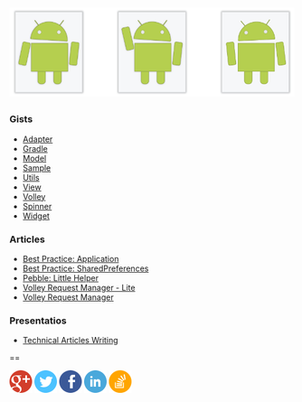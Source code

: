 [![Header](/assets/images/general/readme-header.png)](http://yakivmospan.github.io/android-codeview)
==
### Gists

- [Adapter](/gists/adapter)
- [Gradle](/gists//gradle)
- [Model](/gists/model)
- [Sample](/gists/sample)
- [Utils](/gists/utils)
- [View](/gists/view)
- [Volley](/gists/volley)
- [Spinner](/gists/spinner)
- [Widget](/gists/widget)

### Articles

- [Best Practice: Application](/articles/android/best%20practice/Best%20Practice.%20Application.md)
- [Best Practice: SharedPreferences](/articles/android/best%20practice/Best%20Practice.%20SharedPreferences.md)
- [Pebble: Little Helper](/articles/pebble/Pebble.%20Little%20Helper.md)
- [Volley Request Manager - Lite](/articles/android/http/Volley%20Request%20Manager%20-%20Lite.md)
- [Volley Request Manager](/articles/android/http/Volley%20Request%20Manager.md)

### Presentatios

- [Technical Articles Writing](https://docs.google.com/presentation/d/1lsmhkqeZ0YfFejhAsymV0UpWauw4lffJ6rdOY_covOo/edit#slide=id.p)

==

[![Google Plus](/assets/images/social/google_plus.png)](https://plus.google.com/+YakivMospan)
[![Twitter](/assets/images/social/twitter.png)](https://twitter.com/yakivmospan)
[![Facebook](/assets/images/social/facebook.png)](https://www.facebook.com/yakiv.mospan)
[![Linked In](/assets/images/social/linkedin.png)](https://www.linkedin.com/pub/yakiv-mospan/a8/a92/823)
[![stackoverflow](/assets/images/social/stackoverflow.png)](http://stackoverflow.com/users/1805989/yakiv-mospan)
